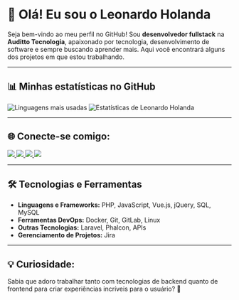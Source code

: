 # 👋 Olá! Eu sou o Leonardo Holanda

Seja bem-vindo ao meu perfil no GitHub! Sou **desenvolvedor fullstack** na **Auditto Tecnologia**, apaixonado por tecnologia, desenvolvimento de software e sempre buscando aprender mais. Aqui você encontrará alguns dos projetos em que estou trabalhando.

---

## 📊 Minhas estatísticas no GitHub

![Linguagens mais usadas](https://github-readme-stats.vercel.app/api/top-langs/?username=Leonardo1942&langs_count=8&count_private=true&layout=compact&theme=radical)
![Estatísticas de Leonardo Holanda](https://github-readme-stats.vercel.app/api?username=Leonardo1942&show_icons=true&theme=radical&count_private=true)

---

## 🌐 Conecte-se comigo:

<a href="https://www.instagram.com/barba.holanda/" target="_blank">
  <img src="https://img.shields.io/badge/-Instagram-%23E4405F?style=for-the-badge&logo=instagram&logoColor=white" target="_blank">
</a>
<a href = "mailto:leonardo_holandao1999@hotmail.com">
  <img src="https://img.shields.io/badge/-Outlook-0078D4?style=for-the-badge&logo=microsoft-outlook&logoColor=white" target="_blank">
</a>
<a href="https://www.linkedin.com/in/leonardo-holanda-16a654138/" target="_blank">
  <img src="https://img.shields.io/badge/-LinkedIn-%230077B5?style=for-the-badge&logo=linkedin&logoColor=white" target="_blank">
</a>
<a href="https://web.facebook.com/leonardo.holanda.3363/" target="_blank">
  <img src="https://img.shields.io/badge/Facebook-1877F2?style=for-the-badge&logo=facebook&logoColor=white" target="_blank">
</a>

---

## 🛠️ Tecnologias e Ferramentas

- **Linguagens e Frameworks:** PHP, JavaScript, Vue.js, jQuery, SQL, MySQL
- **Ferramentas DevOps:** Docker, Git, GitLab, Linux
- **Outras Tecnologias:** Laravel, Phalcon, APIs
- **Gerenciamento de Projetos:** Jira

---

## 💡 Curiosidade:

Sabia que adoro trabalhar tanto com tecnologias de backend quanto de frontend para criar experiências incríveis para o usuário? 🌟
